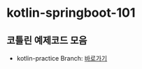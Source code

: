 # kotlin-springboot-101

## 코틀린 예제코드 모음
* kotlin-practice Branch: [바로가기](https://github.com/weekly-academy/kotlin-springboot-101/tree/kotlin-practice)
